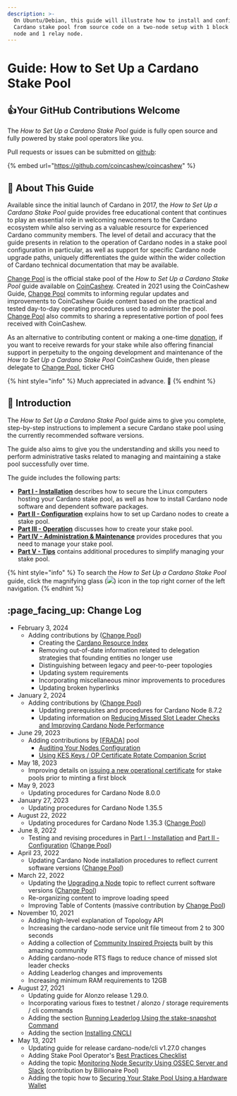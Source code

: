 ```yaml
---
description: >-
  On Ubuntu/Debian, this guide will illustrate how to install and configure a
  Cardano stake pool from source code on a two-node setup with 1 block producer
  node and 1 relay node.
---
```


# Guide: How to Set Up a Cardano Stake Pool

## :thumbsup:Your GitHub Contributions Welcome

The _How to Set Up a Cardano Stake Pool_ guide is fully open source and fully powered by stake pool operators like you.

Pull requests or issues can be submitted on [github](https://github.com/coincashew/coincashew):

{% embed url="https://github.com/coincashew/coincashew" %}

## :wrench: About This Guide

Available since the initial launch of Cardano in 2017, the _How to Set Up a Cardano Stake Pool_ guide provides free educational content that continues to play an essential role in welcoming newcomers to the Cardano ecosystem while also serving as a valuable resource for experienced Cardano community members. The level of detail and accuracy that the guide presents in relation to the operation of Cardano nodes in a stake pool configuration in particular, as well as support for specific Cardano node upgrade paths, uniquely differentiates the guide within the wider collection of Cardano technical documentation that may be available.

[Change Pool](https://change.paradoxicalsphere.com) is the official stake pool of the _How to Set Up a Cardano Stake Pool_ guide available on [CoinCashew](https://www.coincashew.com/). Created in 2021 using the CoinCashew Guide, [Change Pool](https://change.paradoxicalsphere.com) commits to informing regular updates and improvements to CoinCashew Guide content based on the practical and tested day-to-day operating procedures used to administer the pool. [Change Pool](https://change.paradoxicalsphere.com) also commits to sharing a representative portion of pool fees received with CoinCashew.

As an alternative to contributing content or making a one-time [donation](https://cointr.ee/coincashew), if you want to receive rewards for your stake while also offering financial support in perpetuity to the ongoing development and maintenance of the _How to Set Up a Cardano Stake Pool_ CoinCashew Guide, then please delegate to [Change Pool](https://change.paradoxicalsphere.com), ticker CHG

{% hint style="info" %}
Much appreciated in advance. :pray:
{% endhint %}

## :tada: Introduction

The _How to Set Up a Cardano Stake Pool_ guide aims to give you complete, step-by-step instructions to implement a secure Cardano stake pool using the currently recommended software versions.

The guide also aims to give you the understanding and skills you need to perform administrative tasks related to managing and maintaining a stake pool successfully over time.

The guide includes the following parts:

* [**Part I - Installation**](part-i-installation/) describes how to secure the Linux computers hosting your Cardano stake pool, as well as how to install Cardano node software and dependent software packages.
* [**Part II - Configuration**](part-ii-configuration/) explains how to set up Cardano nodes to create a stake pool.
* [**Part III - Operation**](part-iii-operation/) discusses how to create your stake pool.
* [**Part IV - Administration & Maintenance**](part-iv-administration/) provides procedures that you need to manage your stake pool.
* [**Part V - Tips**](part-v-tips/) contains additional procedures to simplify managing your stake pool.

{% hint style="info" %}
To search the _How to Set Up a Cardano Stake Pool_ guide, click the magnifying glass (![](../../../.gitbook/assets/search-icon.png)) icon in the top right corner of the left navigation.
{% endhint %}

## :page\_facing\_up: Change Log

* February 3, 2024
  * Adding contributions by ([Change Pool](https://change.paradoxicalsphere.com))
    * Creating the [Cardano Resource Index](appendix-b-resource-index.md)
    * Removing out-of-date information related to delegation strategies that founding entities no longer use
    * Distinguishing between legacy and peer-to-peer topologies
    * Updating system requirements
    * Incorporating miscellaneous minor improvements to procedures
    * Updating broken hyperlinks
* January 2, 2024
  * Adding contributions by ([Change Pool](https://change.paradoxicalsphere.com))
    * Updating prerequisites and procedures for Cardano Node 8.7.2
    * Updating information on [Reducing Missed Slot Leader Checks and Improving Cardano Node Performance](part-v-tips/reducing-missed-slot-leader-checks.md)
* June 29, 2023
  * Adding contributions by \[[FRADA](https://cardano-france-stakepool.org/)] pool
    * [Auditing Your Nodes Configuration](part-iv-administration/audit-node-configuration.md)
    * [Using KES Keys / OP Certificate Rotate Companion Script](part-iv-administration/kes-rotate-companion-script.md)
* May 18, 2023
  * Improving details on [issuing a new operational certificate](part-iv-administration/issuing-new-opcert.md) for stake pools prior to minting a first block
* May 9, 2023
  * Updating procedures for Cardano Node 8.0.0
* January 27, 2023
  * Updating procedures for Cardano Node 1.35.5
* August 22, 2022
  * Updating procedures for Cardano Node 1.35.3 ([Change Pool](https://change.paradoxicalsphere.com))
* June 8, 2022
  * Testing and revising procedures in [Part I - Installation](part-i-installation/) and [Part II - Configuration](part-ii-configuration/) ([Change Pool](https://change.paradoxicalsphere.com))
* April 23, 2022
  * Updating Cardano Node installation procedures to reflect current software versions ([Change Pool](https://change.paradoxicalsphere.com))
* March 22, 2022
  * Updating the [Upgrading a Node](part-iv-administration/upgrading-a-node.md) topic to reflect current software versions ([Change Pool](https://change.paradoxicalsphere.com))
  * Re-organizing content to improve loading speed
  * Improving Table of Contents (massive contribution by [Change Pool](https://change.paradoxicalsphere.com))
* November 10, 2021
  * Adding high-level explanation of Topology API
  * Increasing the cardano-node service unit file timeout from 2 to 300 seconds
  * Adding a collection of [Community Inspired Projects](see-also.md#projects) built by this amazing community
  * Adding cardano-node RTS flags to reduce chance of missed slot leader checks
  * Adding Leaderlog changes and improvements
  * Increasing minimum RAM requirements to 12GB
* August 27, 2021
  * Updating guide for Alonzo release 1.29.0.
  * Incorporating various fixes to testnet / alonzo / storage requirements / cli commands
  * Adding the section [Running Leaderlog Using the stake-snapshot Command](part-iii-operation/configuring-slot-leader-calculation.md#stakesnapshot)
  * Adding the section [Installing CNCLI](part-iii-operation/configuring-slot-leader-calculation.md#cncli)
* May 13, 2021
  * Updating guide for release cardano-node/cli v1.27.0 changes
  * Adding Stake Pool Operator's [Best Practices Checklist](appendix-a-best-practices-checklist.md)
  * Adding the topic [Monitoring Node Security Using OSSEC Server and Slack](part-v-tips/monitoring-node-security-using-ossec-server-and-slack.md) (contribution by Billionaire Pool)
  * Adding the topic how to [Securing Your Stake Pool Using a Hardware Wallet](part-iii-operation/securing-your-stake-pool-using-a-hardware-wallet.md)
